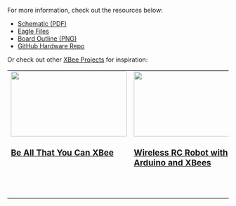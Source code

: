 For more information, check out the resources below:

* [Schematic (PDF)](/assets/BoardFiles/21636-SparkFun_XBee_Development_Board-Schematic.pdf)
* [Eagle Files](/assets/BoardFiles/21636-SparkFun_XBee_Development_Board-EagleFiles.zip)
* [Board Outline (PNG)](/assets/imgs/21636-SparkFun_XBee3_Cat1_Smart_Modem-BoardOutline.png)
* [GitHub Hardware Repo](https://github.com/sparkfun/SparkFun_XBee_Development_Board)
 
Or check out other [XBee Projects](https://learn.sparkfun.com/tutorials/tags/xbee) for inspiration:

<table style="border-style:none">
    <tr>
        <td style="vertical-align: text-top;" width="264px">
            <a href="https://www.sparkfun.com/news/3252">
            <div style="text-align: center"><img src="https://cdn.sparkfun.com/assets/home_page_posts/3/2/5/2/xbee-launch.jpg" style="width:264px; height:148px; object-fit:contain;"></div>
            <h3 style="vertical-align: left">Be All That You Can XBee
            </h3></a>
        </td>
        <td style="vertical-align: text-top;" width="264px">
            <div style="text-align: center"><a href="https://www.sparkfun.com/news/2891">
            <img src="https://cdn.sparkfun.com/assets/home_page_posts/2/8/9/1/Wireless_RC_RedBot_Arduino_XBee_Joystick_Controller_Demo_1.gif" style="width:264px; height:148px; object-fit:contain;"></div>
            <h3 style="text-align: left">Wireless RC Robot with Arduino and XBees
            </h3></a>
        </td>
        <td style="vertical-align: text-top;" width="264px">
            <div style="text-align: center"><a href="https://www.sparkfun.com/news/2761">
            <img src="https://cdn.sparkfun.com/assets/home_page_posts/2/7/6/1/Prototype_Capacitive_Touch_Dance_Floor_Proximity.jpg" style="width:264px; height:148px; object-fit:contain;"></div>
            <h3 style="text-align: left">Enginursday: Prototype Capacitive Touch Dance Floor with a Teensy and XBees
            </h3></a>
        </td>
        <td style="vertical-align: text-top;" width="264px">
            <a href="https://www.sparkfun.com/news/2911">
            <div style="text-align: center"><img src="https://cdn.sparkfun.com/assets/home_page_posts/2/9/1/1/Wireless_Gesture_Controlled_Robot_XBee_Acclerometer_ADXL335_Glove_Full_Demo.gif" style="width:264px; height:148px; object-fit:contain;"></div>
            <h3 style="text-align: left">Wireless Gesture-Controlled Robot
            </h3></a>
        </td>
    </tr>
</table>

